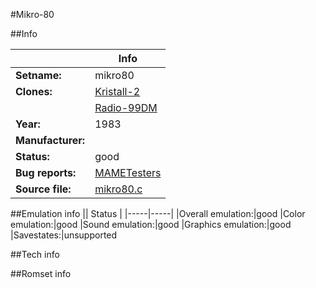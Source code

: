 #Mikro-80

##Info

||Info|
|-----|-----|
|**Setname:**|mikro80
|**Clones:**|[Kristall-2](kristall2.md)
||[Radio-99DM](radio99.md)
|**Year:**|1983
|**Manufacturer:**|<unknown>
|**Status:**|good
|**Bug reports:**|[MAMETesters](http://mametesters.org/view_all_set.php?type=1&temporary=y&search=mikro80.c)
|**Source file:**|[mikro80.c](https://github.com/mamedev/mame/blob/master/src/mess/drivers/mikro80.c)

##Emulation info
|| Status |
|-----|-----|
|Overall emulation:|good
|Color emulation:|good
|Sound emulation:|good
|Graphics emulation:|good
|Savestates:|unsupported

##Tech info

##Romset info

<!--- START OF EDITED COMMENT DO NOT TOUCH TEXT ABOVE-->
